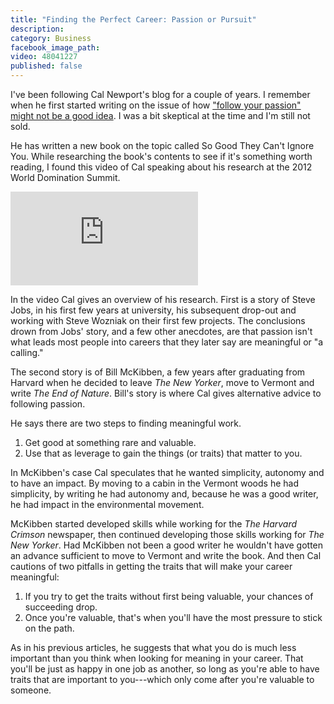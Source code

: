 ```yaml
---
title: "Finding the Perfect Career: Passion or Pursuit"
description:
category: Business
facebook_image_path:
video: 48041227
published: false
---
```


I've been following Cal Newport's blog for a couple of years. I remember when he first started writing on the issue of how ["follow your passion" might not be a good idea](http://calnewport.com/blog/2010/09/10/the-danger-of-the-dream-job-delusion/). I was a bit skeptical at the time and I'm still not sold.

He has written a new book on the topic called So Good They Can't Ignore You. While researching the book's contents to see if it's something worth reading, I found this video of Cal speaking about his research at the 2012 World Domination Summit.

<iframe src="https://player.vimeo.com/video/{{ page.video }}?byline=0&portrait=0" frameborder="0" webkitallowfullscreen mozallowfullscreen allowfullscreen></iframe>

In the video Cal gives an overview of his research. First is a story of Steve Jobs, in his first few years at university, his subsequent drop-out and working with Steve Wozniak on their first few projects. The conclusions drown from Jobs' story, and a few other anecdotes, are that passion isn't what leads most people into careers that they later say are meaningful or "a calling."

The second story is of Bill McKibben, a few years after graduating from Harvard when he decided to leave *The New Yorker*, move to Vermont and write *The End of Nature*. Bill's story is where Cal gives alternative advice to following passion.

He says there are two steps to finding meaningful work.

1. Get good at something rare and valuable.
2. Use that as leverage to gain the things (or traits) that matter to you.

In McKibben's case Cal speculates that he wanted simplicity, autonomy and to have an impact. By moving to a cabin in the Vermont woods he had simplicity, by writing he had autonomy and, because he was a good writer, he had impact in the environmental movement.

McKibben started developed skills while working for the *The Harvard Crimson* newspaper, then continued developing those skills working for *The New Yorker*. Had McKibben not been a good writer he wouldn't have gotten an advance sufficient to move to Vermont and write the book. And then Cal cautions of two pitfalls in getting the traits that will make your career meaningful:

1. If you try to get the traits without first being valuable, your chances of succeeding drop.
2. Once you're valuable, that's when you'll have the most pressure to stick on the path.

As in his previous articles, he suggests that what you do is much less important than you think when looking for meaning in your career. That you'll be just as happy in one job as another, so long as you're able to have traits that are important to you---which only come after you're valuable to someone.

